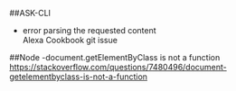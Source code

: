 ##ASK-CLI
- error parsing the requested content  
Alexa Cookbook git issue


##Node
-document.getElementByClass is not a function  
https://stackoverflow.com/questions/7480496/document-getelementbyclass-is-not-a-function
